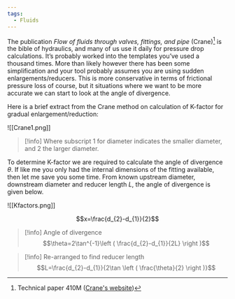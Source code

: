```yaml
---
tags:
  - Fluids
---
```

The publication _Flow of fluids through valves, fittings, and pipe_ (Crane)[^1] is the bible of hydraulics, and many of us use it daily for pressure drop calculations. It’s probably worked into the templates you’ve used a thousand times. More than likely however there has been some simplification and your tool probably assumes you are using sudden enlargements/reducers. This is more conservative in terms of frictional pressure loss of course, but it situations where we want to be more accurate we can start to look at the angle of divergence.

[^1]: Technical paper 410M ([Crane's website](https://tp410.com/))

Here is a brief extract from the Crane method on calculation of K-factor for gradual enlargement/reduction:

![[Crane1.png]]

>[!info]
>Where subscript 1 for diameter indicates the smaller diameter, and 2 the larger diameter.

To determine K-factor we are required to calculate the angle of divergence $\theta$. If like me you only had the internal dimensions of the fitting available, then let me save you some time. From known upstream diameter, downstream diameter and reducer length $L$, the angle of divergence is given below.

![[Kfactors.png]]

 $$x=\frac{d_{2}-d_{1}}{2}$$
 >[!info] Angle of divergence
$$\theta=2\tan^{-1}\left ( \frac{d_{2}-d_{1}}{2L} \right )$$

 >[!info] Re-arranged to find reducer length
$$L=\frac{d_{2}-d_{1}}{2\tan \left ( \frac{\theta}{2} \right )}$$
